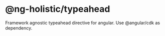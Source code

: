 # @ng-holistic/typeahead

Framework agnostic typeahead directive for angular. Use @angular/cdk as dependency.

